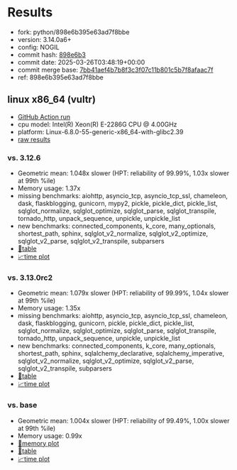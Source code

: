 # Results

- fork: python/898e6b395e63ad7f8bbe
- version: 3.14.0a6+
- config: NOGIL
- commit hash: [898e6b3](https://github.com/python/cpython/commit/898e6b3)
- commit date: 2025-03-26T03:48:19+00:00
- commit merge base: [7bb41aef4b7b8f3c3f07c11b801c5b7f8afaac7f](https://github.com/python/cpython/commit/7bb41aef4b7b8f3c3f07c11b801c5b7f8afaac7f)
- ref: 898e6b395e63ad7f8bbe

## linux x86_64 (vultr)

- [GitHub Action run](https://github.com/facebookexperimental/free-threading-benchmarking/actions/runs/14078184538)
- cpu model: Intel(R) Xeon(R) E-2286G CPU @ 4.00GHz
- platform: Linux-6.8.0-55-generic-x86_64-with-glibc2.39
- [raw results](bm-20250326-vultr-x86_64-python-898e6b395e63ad7f8bbe-3.14.0a6%2B-898e6b3.json)

### vs. 3.12.6

- Geometric mean: 1.048x slower (HPT: reliability of 99.99%, 1.03x slower at 99th %ile)
- Memory usage: 1.37x
- missing benchmarks: aiohttp, asyncio_tcp, asyncio_tcp_ssl, chameleon, dask, flaskblogging, gunicorn, mypy2, pickle, pickle_dict, pickle_list, sqlglot_normalize, sqlglot_optimize, sqlglot_parse, sqlglot_transpile, tornado_http, unpack_sequence, unpickle, unpickle_list
- new benchmarks: connected_components, k_core, many_optionals, shortest_path, sphinx, sqlglot_v2_normalize, sqlglot_v2_optimize, sqlglot_v2_parse, sqlglot_v2_transpile, subparsers
- [📄table](bm-20250326-vultr-x86_64-python-898e6b395e63ad7f8bbe-3.14.0a6%2B-898e6b3-vs-3.12.6.md)
- [📈time plot](bm-20250326-vultr-x86_64-python-898e6b395e63ad7f8bbe-3.14.0a6%2B-898e6b3-vs-3.12.6.svg)

### vs. 3.13.0rc2

- Geometric mean: 1.079x slower (HPT: reliability of 99.99%, 1.04x slower at 99th %ile)
- Memory usage: 1.35x
- missing benchmarks: aiohttp, asyncio_tcp, asyncio_tcp_ssl, chameleon, dask, flaskblogging, gunicorn, pickle, pickle_dict, pickle_list, sqlglot_normalize, sqlglot_optimize, sqlglot_parse, sqlglot_transpile, tornado_http, unpack_sequence, unpickle, unpickle_list
- new benchmarks: connected_components, k_core, many_optionals, shortest_path, sphinx, sqlalchemy_declarative, sqlalchemy_imperative, sqlglot_v2_normalize, sqlglot_v2_optimize, sqlglot_v2_parse, sqlglot_v2_transpile, subparsers
- [📄table](bm-20250326-vultr-x86_64-python-898e6b395e63ad7f8bbe-3.14.0a6%2B-898e6b3-vs-3.13.0rc2.md)
- [📈time plot](bm-20250326-vultr-x86_64-python-898e6b395e63ad7f8bbe-3.14.0a6%2B-898e6b3-vs-3.13.0rc2.svg)

### vs. base

- Geometric mean: 1.004x slower (HPT: reliability of 99.49%, 1.00x slower at 99th %ile)
- Memory usage: 0.99x
- [🧠memory plot](bm-20250326-vultr-x86_64-python-898e6b395e63ad7f8bbe-3.14.0a6%2B-898e6b3-vs-base-mem.svg)
- [📄table](bm-20250326-vultr-x86_64-python-898e6b395e63ad7f8bbe-3.14.0a6%2B-898e6b3-vs-base.md)
- [📈time plot](bm-20250326-vultr-x86_64-python-898e6b395e63ad7f8bbe-3.14.0a6%2B-898e6b3-vs-base.svg)

